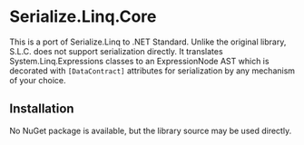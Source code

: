 # Serialize.Linq.Core

This is a port of Serialize.Linq to .NET Standard. Unlike the original library, S.L.C. does not support serialization directly.
It translates System.Linq.Expressions classes to an ExpressionNode AST which is decorated with `[DataContract]` attributes for
serialization by any mechanism of your choice.

## Installation

No NuGet package is available, but the library source may be used directly.